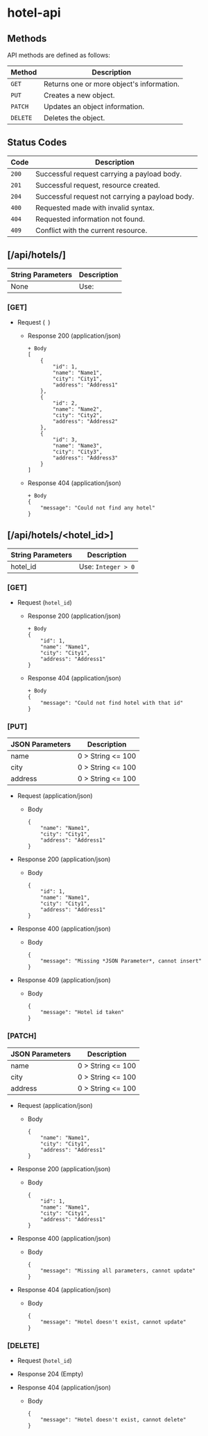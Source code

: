 # hotel-api

## Methods

API methods are defined as follows:

| Method   | Description                               |
|----------|-------------------------------------------|
| `GET`    | Returns one or more object's information. |
| `PUT`    | Creates a new object.                     |
| `PATCH`  | Updates an object information.            |
| `DELETE` | Deletes the object.                       |

## Status Codes

| Code  | Description                                     |
|-------|-------------------------------------------------|
| `200` | Successful request carrying a payload body.     |
| `201` | Successful request, resource created.           |
| `204` | Successful request not carrying a payload body. |
| `400` | Requested made with invalid syntax.             |
| `404` | Requested information not found.                |
| `409` | Conflict with the current resource.             |

## [/api/hotels/]

| String Parameters | Description        |
|-------------------|--------------------|
| None              | Use: ` `           |

### [GET]

+ Request (` `)

    + Response 200 (application/json)

          + Body
          [
              {
                  "id": 1,
                  "name": "Name1",
                  "city": "City1",
                  "address": "Address1"
              },
              {
                  "id": 2,
                  "name": "Name2",
                  "city": "City2",
                  "address": "Address2"
              },
              {
                  "id": 3,
                  "name": "Name3",
                  "city": "City3",
                  "address": "Address3"
              }
          ]
    + Response 404 (application/json)

          + Body
          {
              "message": "Could not find any hotel"
          }


## [/api/hotels/<hotel_id>]

| String Parameters | Description        |
|-------------------|--------------------|
| hotel_id          | Use: `Integer > 0` |

### [GET]

+ Request (`hotel_id`)

    + Response 200 (application/json)

          + Body
          {
              "id": 1,
              "name": "Name1",
              "city": "City1",
              "address": "Address1"
          }

    + Response 404 (application/json)

          + Body
          {
              "message": "Could not find hotel with that id"
          }

### [PUT]

| JSON Parameters | Description       |
|-----------------|-------------------|
| name            | 0 > String <= 100 |
| city            | 0 > String <= 100 |
| address         | 0 > String <= 100 |

+ Request (application/json)

    + Body

          {
              "name": "Name1",
              "city": "City1",
              "address": "Address1"
          }
+ Response 200 (application/json)

    + Body

          {
              "id": 1,
              "name": "Name1",
              "city": "City1",
              "address": "Address1"
          }

+ Response 400 (application/json)

    + Body

          {
              "message": "Missing *JSON Parameter*, cannot insert"
          }

+ Response 409 (application/json)

    + Body

          {
              "message": "Hotel id taken"
          }

### [PATCH]

| JSON Parameters | Description        |
|-----------------|--------------------|
| name            | 0 > String <= 100  |
| city            | 0 > String <= 100  |
| address         | 0 > String <= 100  | 

+ Request (application/json)

    + Body

          {
              "name": "Name1",
              "city": "City1",
              "address": "Address1"
          }
+ Response 200 (application/json)

    + Body

          {
              "id": 1,
              "name": "Name1",
              "city": "City1",
              "address": "Address1"
          }

+ Response 400 (application/json)

    + Body

          {
              "message": "Missing all parameters, cannot update"
          }

+ Response 404 (application/json)

    + Body

          {
              "message": "Hotel doesn't exist, cannot update"
          }

### [DELETE]

+ Request (`hotel_id`)


+ Response 204 (Empty)

        
+ Response 404 (application/json)

    + Body

          {
              "message": "Hotel doesn't exist, cannot delete"
          }
